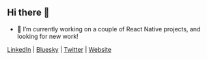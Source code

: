 ## Hi there 👋

<!--
**odogono/odogono** is a ✨ _special_ ✨ repository because its `README.md` (this file) appears on your GitHub profile.

Here are some ideas to get you started:


- 🌱 I’m currently learning ...
- 👯 I’m looking to collaborate on ...
- 🤔 I’m looking for help with ...
- 💬 Ask me about ...
- 📫 How to reach me: ...
- 😄 Pronouns: ...
- ⚡ Fun fact: ...


[![Alex's GitHub stats](https://github-readme-stats.vercel.app/api?username=odogono&show_icons=true&count_private=true&theme=city_lights&hide_border=true&hide_title=true&bg_color=0000)](https://github.com/odogono/github-readme-stats)


-->

- 🔭 I’m currently working on a couple of React Native projects, and looking for new work!


[LinkedIn](https://www.linkedin.com/in/alexanderveenendaal/) | [Bluesky](https://bsky.app/profile/odogono.bsky.social) | [Twitter](https://x.com/odogono) | [Website](http://dev.odgn.net)
